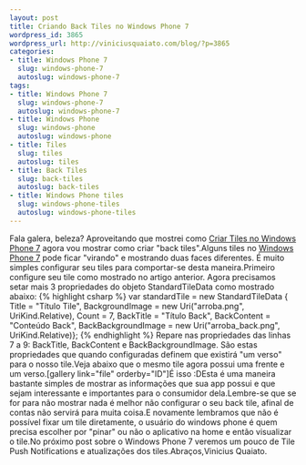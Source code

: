 ```yaml
--- 
layout: post
title: Criando Back Tiles no Windows Phone 7
wordpress_id: 3865
wordpress_url: http://viniciusquaiato.com/blog/?p=3865
categories: 
- title: Windows Phone 7
  slug: windows-phone-7
  autoslug: windows-phone-7
tags: 
- title: Windows Phone 7
  slug: windows-phone-7
  autoslug: windows-phone-7
- title: Windows Phone
  slug: windows-phone
  autoslug: windows-phone
- title: Tiles
  slug: tiles
  autoslug: tiles
- title: Back Tiles
  slug: back-tiles
  autoslug: back-tiles
- title: Windows Phone tiles
  slug: windows-phone-tiles
  autoslug: windows-phone-tiles
---
```

Fala galera, beleza? Aproveitando que mostrei como [Criar Tiles no Windows Phone 7](http://viniciusquaiato.com/blog/criando-tiles-no-windows-phone-7/) agora vou mostrar como criar "back tiles".Alguns tiles no [Windows Phone 7](http://viniciusquaiato.com/blog/category/windows-phone-7/) pode ficar "virando" e mostrando duas faces diferentes. É muito simples configurar seu tiles para comportar-se desta maneira.Primeiro configure seu tile como mostrado no artigo anterior. Agora precisamos setar mais 3 propriedades do objeto StandardTileData como mostrado abaixo:
{% highlight csharp %}
var standardTile = new StandardTileData                        {                            Title = "Título Tile",                            BackgroundImage = new Uri("arroba.png", UriKind.Relative),                            Count = 7,                            BackTitle = "Título Back",                            BackContent = "Conteúdo Back",                            BackBackgroundImage = new Uri("arroba_back.png", UriKind.Relative)};
{% endhighlight %}
Repare nas propriedades das linhas 7 a 9: BackTitle, BackContent e BackBackgroundImage. São estas propriedades que quando configuradas definem que existirá "um verso" para o  nosso tile.Veja abaixo que o mesmo tile agora possui uma frente e um verso.[gallery link="file" orderby="ID"]É isso :DEsta é uma maneira bastante simples de mostrar as informações que sua app possui e que sejam interessante e importantes para o consumidor dela.Lembre-se que se for para não mostrar nada é melhor não configurar o seu back tile, afinal de contas não servirá para muita coisa.E novamente lembramos que não é possível fixar um tile diretamente, o usuário do windows phone é quem precisa escolher por "pinar" ou não o aplicativo na home e então visualizar o tile.No próximo post sobre o Windows Phone 7 veremos um pouco de Tile Push Notifications e atualizações dos tiles.Abraços,Vinicius Quaiato.
